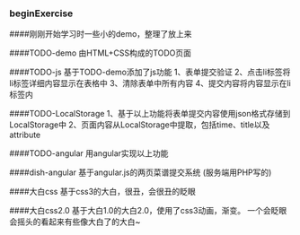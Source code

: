 ### beginExercise 

####刚刚开始学习时一些小的demo，整理了放上来

####TODO-demo 由HTML+CSS构成的TODO页面

####TODO-js 基于TODO-demo添加了js功能
    1、表单提交验证
    2、点击li标签将li标签详细内容显示在表格中
    3、清除表单中所有内容
    4、提交内容将内容显示在li标签内
    
####TODO-LocalStorage
    1、基于以上功能将表单提交内容使用json格式存储到LocalStorage中
    2、页面内容从LocalStorage中提取，包括time、title以及attribute
    
####TODO-angular
    用angular实现以上功能
    
####dish-angular
    基于angular.js的两页菜谱提交系统
    (服务端用PHP写的)
    
####大白css
    基于css3的大白，很丑，会很丑的眨眼
    
####大白css2.0
    基于大白1.0的大白2.0，使用了css3动画，渐变。
    一个会眨眼会摇头的看起来有些像大白了的大白~
